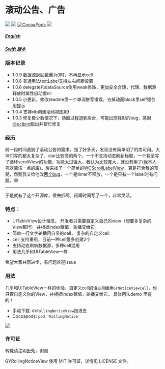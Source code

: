 # 滚动公告、广告
![](https://img.shields.io/badge/platform-iOS-red.svg)&nbsp;![](https://img.shields.io/badge/language-Objective--C-orange.svg)&nbsp;[![CocoaPods](http://img.shields.io/cocoapods/v/RollingNotice.svg?style=flat)](http://cocoapods.org/pods/RollingNotice)&nbsp;![](https://img.shields.io/badge/license-MIT%20License-brightgreen.svg)

##### [English](https://github.com/maltsugar/RollingNotice/blob/master/README_en.md)
##### [Swift 版本](https://github.com/maltsugar/RollingNotice-Swift)


### 版本记录

- 1.0.9 数据源返回数量为0时，不再显示cell
- 1.0.8 普通用法textLabel支持左右间距设置
- 1.0.6 delegate和dataSource使用weak修饰，更加安全合理，代理、数据源释放时属性自动置nil
- 1.0.5 小更新，修改readme里一个单词拼写错误，去掉动画block里self强引用提示
- 1.0.4 支持xib创建滚动视图[#9](https://github.com/maltsugar/RollingNotice/issues/9)
- 1.0.3 修复极少数情况下，动画过程退到后台，可能出现残影的bug，感谢[@pcjbird](https://github.com/pcjbird)指出并帮忙修复


### 经历
前一段时间遇到了滚动公告的需求，搜了好多天，发现没有简单明了的库可用。大神们写的都太复杂了，star比较高的两个，一个不支持动态刷新标题，一个甚至写了循环scrollView的功能，功能太过强大，我认为比较庞大，就没有用了(我本人喜欢简洁一点的库)。后来找了一个简单的[WCScrollLabelView](https://github.com/Verchen/WCScrollLabelView)，算是符合我的预期，然鹅我又给他改[两个bug](https://github.com/Verchen/WCScrollLabelView/issues/1)，一个是timer不释放，一个是只有一个label时有问题。😅

---
于是就有了这个开源库，很曲折啊。闲暇时间写了一个，非常灵活。

### 特点：

- UITableView设计理念， 开发者只需要自定义自己的view（想要多复杂的View都行） 并根据index赋值，轮播交给它。
- 简单一行文字轮播用自带的cell， 复杂的自定义cell
- cell 支持重用，目前一种cell最多创建2个
- 支持动态刷新数据源，多种cell混用
- 用法几乎和UITableView一样


希望大家共同进步，有问题欢迎issue
### 用法
几乎和UITableView一样的体验，自定义cell的话`必须`继承`GYNoticeViewCell`，你只管自定义你的View，并根据index赋值，轮播交给它。
具体用法demo 里有的！

- 手动下载: `GYRollingNoticeView`拖进去
- Cocoapods: `pod 'RollingNotice'`


![](http://wx3.sinaimg.cn/mw690/72aba7efgy1fmdy022ow6g20bn08g0xn.gif)

### 许可证
转载请注明出处，谢谢

GYRollingNoticeView 使用 MIT 许可证，详情见 LICENSE 文件。


